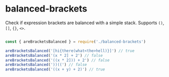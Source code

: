 # balanced-brackets
Check if expression brackets are balanced with a simple stack.
Supports `()`, `[]`, `{}`, `<>`.

```javascript

const { areBracketsBalanced } = require('./balanced-brackets')

areBracketsBalanced('[hi{there(what<the>hell)}]') // true
areBracketsBalanced('(x * 2] + 2') // false
areBracketsBalanced('((x * 2])) + 2') // false
areBracketsBalanced('))((') // false
areBracketsBalanced('((x + y) + 2)') // true
```
